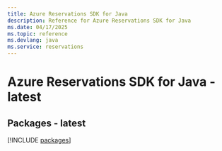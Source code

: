 ```yaml
---
title: Azure Reservations SDK for Java
description: Reference for Azure Reservations SDK for Java
ms.date: 04/17/2025
ms.topic: reference
ms.devlang: java
ms.service: reservations
---
```

# Azure Reservations SDK for Java - latest
## Packages - latest
[!INCLUDE [packages](reservations-index.md)]